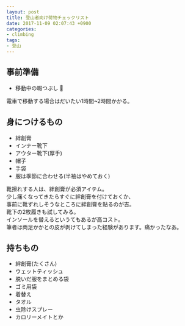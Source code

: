 ```yaml
---
layout: post
title: 登山者向け荷物チェックリスト
date: 2017-11-09 02:07:43 +0900
categories:
- climbing
tags:
- 登山
---
```


## 事前準備
- 移動中の暇つぶし :tada:

電車で移動する場合はだいたい1時間~2時間かかる。

## 身につけるもの
- 絆創膏
- インナー靴下
- アウター靴下(厚手)
- 帽子
- 手袋
- 服は季節に合わせる(半袖はやめておく)

靴擦れする人は、絆創膏が必須アイテム。  
少し痛くなってきたらすぐに絆創膏を付けておくか、  
事前に靴ずれしそうなところに絆創膏を貼るのが吉。  
靴下の2枚履きも試してみる。  
インソールを替えるというてもあるが高コスト。  
筆者は両足かかとの皮が剥けてしまった経験があります。痛かったなあ。

## 持ちもの
- 絆創膏(たくさん)
- ウェットティッシュ
- 脱いだ服をまとめる袋
- ゴミ用袋
- 着替え
- タオル
- 虫除けスプレー
- カロリーメイトとか

